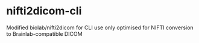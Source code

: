 # nifti2dicom-cli
Modified biolab/nifti2dicom for CLI use only optimised for NIFTI conversion to Brainlab-compatible DICOM
